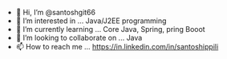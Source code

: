 - 👋 Hi, I’m @santoshgit66
- 👀 I’m interested in ... Java/J2EE programming
- 🌱 I’m currently learning ... Core Java, Spring, pring Booot
- 💞️ I’m looking to collaborate on ... Java
- 📫 How to reach me ... https://in.linkedin.com/in/santoshippili

<!---
santoshgit66/santoshgit66 is a ✨ special ✨ repository because its `README.md` (this file) appears on your GitHub profile.
You can click the Preview link to take a look at your changes.
--->
